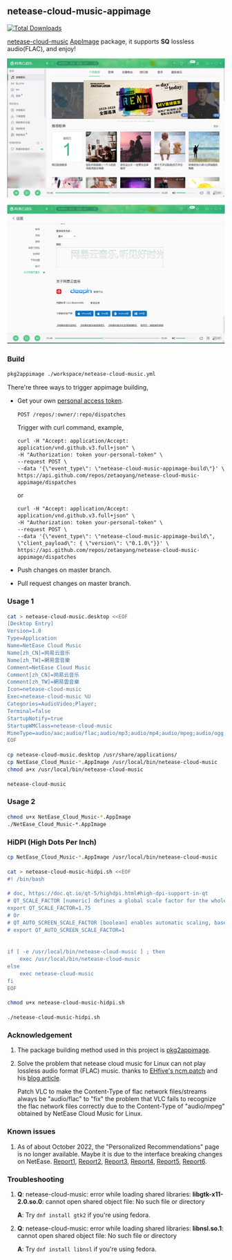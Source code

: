 ## netease-cloud-music-appimage
[![Total Downloads](https://img.shields.io/github/downloads/ZetaoYang/netease-cloud-music-appimage/total.svg?style=flat-square)](https://github.com/ZetaoYang/netease-cloud-music-appimage/releases)

[netease-cloud-music](http://music.163.com) [AppImage](https://github.com/AppImage/AppImageKit) package, it supports **SQ** lossless audio(FLAC), and enjoy!

![interface](https://raw.githubusercontent.com/ZetaoYang/netease-cloud-music-appimage/master/images/interface.png)

![about](https://raw.githubusercontent.com/ZetaoYang/netease-cloud-music-appimage/master/images/about.png)

### Build

```bash
pkg2appimage ./workspace/netease-cloud-music.yml
```
There're three ways to trigger appimage building,
- Get your own [personal access token](https://help.github.com/en/github/authenticating-to-github/creating-a-personal-access-token-for-the-command-line).

  `POST /repos/:owner/:repo/dispatches`

  Trigger with curl command, example,

  ```
  curl -H "Accept: application/Accept: application/vnd.github.v3.full+json" \
  -H "Authorization: token your-personal-token" \
  --request POST \
  --data '{\"event_type\": \"netease-cloud-music-appimage-build\"}' \
  https://api.github.com/repos/zetaoyang/netease-cloud-music-appimage/dispatches
  ```

  or

  ```
  curl -H "Accept: application/Accept: application/vnd.github.v3.full+json" \
  -H "Authorization: token your-personal-token" \
  --request POST \
  --data '{\"event_type\": \"netease-cloud-music-appimage-build\", \"client_payload\": { \"version\": \"0.1.0\"}}' \
  https://api.github.com/repos/zetaoyang/netease-cloud-music-appimage/dispatches
  ```

- Push changes on master branch.

- Pull request changes on master branch.

### Usage  1

```bash
cat > netease-cloud-music.desktop <<EOF
[Desktop Entry]
Version=1.0
Type=Application
Name=NetEase Cloud Music
Name[zh_CN]=网易云音乐
Name[zh_TW]=網易雲音樂
Comment=NetEase Cloud Music
Comment[zh_CN]=网易云音乐
Comment[zh_TW]=網易雲音樂
Icon=netease-cloud-music
Exec=netease-cloud-music %U
Categories=AudioVideo;Player;
Terminal=false
StartupNotify=true
StartupWMClass=netease-cloud-music
MimeType=audio/aac;audio/flac;audio/mp3;audio/mp4;audio/mpeg;audio/ogg;audio/x-ape;audio/x-flac;audio/x-mp3;audio/x-mpeg;audio/x-ms-wma;audio/x-vorbis;audio/x-vorbis+ogg;audio/x-wav;
EOF

cp netease-cloud-music.desktop /usr/share/applications/
cp NetEase_Cloud_Music-*.AppImage /usr/local/bin/netease-cloud-music
chmod a+x /usr/local/bin/netease-cloud-music

netease-cloud-music
```

### Usage 2

```bash
chmod u+x NetEase_Cloud_Music-*.AppImage
./NetEase_Cloud_Music-*.AppImage
```

### HiDPI (High Dots Per Inch)
```bash
cp NetEase_Cloud_Music-*.AppImage /usr/local/bin/netease-cloud-music

cat > netease-cloud-music-hidpi.sh <<EOF
#! /bin/bash

# doc, https://doc.qt.io/qt-5/highdpi.html#high-dpi-support-in-qt
# QT_SCALE_FACTOR [numeric] defines a global scale factor for the whole application, including point-sized fonts.
export QT_SCALE_FACTOR=1.75
# Or
# QT_AUTO_SCREEN_SCALE_FACTOR [boolean] enables automatic scaling, based on the monitor's pixel density. This won't change the size of point-sized fonts, since point is a physical measurement unit. Multiple screens may get different scale factors.
# export QT_AUTO_SCREEN_SCALE_FACTOR=1


if [ -e /usr/local/bin/netease-cloud-music ] ; then
	exec /usr/local/bin/netease-cloud-music
else
	exec netease-cloud-music
fi
EOF

chmod u+x netease-cloud-music-hidpi.sh

./netease-cloud-music-hidpi.sh
```

### Acknowledgement

1. The package building method used in this project is [pkg2appimage](https://github.com/AppImageCommunity/pkg2appimage).

2. Solve the problem that netease cloud music for Linux can not play lossless audio format (FLAC) music. thanks to [EHfive's ncm.patch](https://gist.github.com/EHfive/bfc6098feb99a02bf59192618107d2ef#file-ncm-patch) and his [blog article](https://blog.eh5.me/fix-ncm-flac-playing/).
    > 
      Patch VLC to make the Content-Type of flac network files/streams always be "audio/flac" to "fix" the problem that VLC fails to recognize the flac network files correctly due to the Content-Type of "audio/mpeg" obtained by NetEase Cloud Music for Linux. 

### Known issues

1. As of about October 2022, the "Personalized Recommendations" page is no longer available. Maybe it is due to the interface breaking changes on NetEase. [Report1](https://bbs.deepin.org/en/post/244704), [Report2](https://bbs.deepin.org/en/post/245872), [Report3](https://bbs.deepin.org/en/post/247853), [Report4](https://bbs.deepin.org/en/post/248072), [Report5](https://bbs.deepin.org/en/post/248136), [Report6](https://bbs.deepin.org/en/post/253115).

### Troubleshooting

1. **Q**: netease-cloud-music: error while loading shared libraries: **libgtk-x11-2.0.so.0**: cannot open shared object file: No such file or directory

   **A**: Try `dnf install gtk2` if you're using fedora.

2. **Q**: netease-cloud-music: error while loading shared libraries: **libnsl.so.1**: cannot open shared object file: No such file or directory

   **A**: Try `dnf install libnsl` if you're using fedora.
